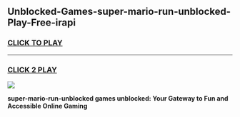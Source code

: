 
## Unblocked-Games-super-mario-run-unblocked-Play-Free-irapi
<h3>
<a href="https://premium76.site?title=super-mario-run-unblocked&ref=18A1">CLICK TO PLAY</a></h3>
<hr>

<h3>
<a href="https://premium76.site?title=super-mario-run-unblocked&ref=18A1">CLICK 2 PLAY</a>
  
</h3>

<a href="https://premium76.site?title=super-mario-run-unblocked&ref=18A1"><img src="https://clearcache.store/games.png"></a>


**super-mario-run-unblocked games unblocked: Your Gateway to Fun and Accessible Online Gaming**
